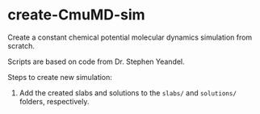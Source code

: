 # create-CmuMD-sim

Create a constant chemical potential molecular dynamics simulation from scratch.

Scripts are based on code from Dr. Stephen Yeandel.

Steps to create new simulation:

1. Add the created slabs and solutions to the `slabs/` and `solutions/` folders, respectively.
